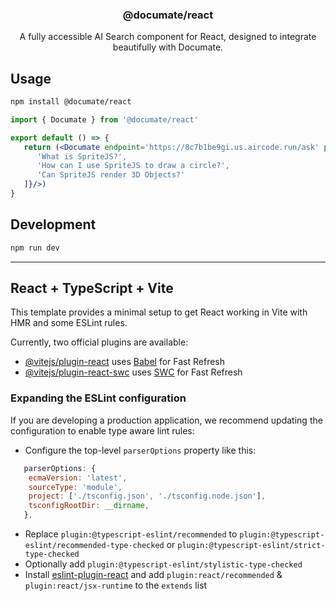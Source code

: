 <h3 align="center">
  @documate/react
</h3>

<p align="center">
  A fully accessible AI Search component for React, designed to integrate
  beautifully with Documate.
</p>

## Usage

```sh
npm install @documate/react
```

```jsx
import { Documate } from '@documate/react'

export default () => {
   return (<Documate endpoint='https://8c7b1be9gi.us.aircode.run/ask' predefinedQuestions={[
      'What is SpriteJS?',
      'How can I use SpriteJS to draw a circle?',
      'Can SpriteJS render 3D Objects?'
   ]}/>)
}
```

## Development

```bash
npm run dev
```

---

## React + TypeScript + Vite

This template provides a minimal setup to get React working in Vite with HMR and some ESLint rules.

Currently, two official plugins are available:

- [@vitejs/plugin-react](https://github.com/vitejs/vite-plugin-react/blob/main/packages/plugin-react/README.md) uses [Babel](https://babeljs.io/) for Fast Refresh
- [@vitejs/plugin-react-swc](https://github.com/vitejs/vite-plugin-react-swc) uses [SWC](https://swc.rs/) for Fast Refresh

### Expanding the ESLint configuration

If you are developing a production application, we recommend updating the configuration to enable type aware lint rules:

- Configure the top-level `parserOptions` property like this:

```js
   parserOptions: {
    ecmaVersion: 'latest',
    sourceType: 'module',
    project: ['./tsconfig.json', './tsconfig.node.json'],
    tsconfigRootDir: __dirname,
   },
```

- Replace `plugin:@typescript-eslint/recommended` to `plugin:@typescript-eslint/recommended-type-checked` or `plugin:@typescript-eslint/strict-type-checked`
- Optionally add `plugin:@typescript-eslint/stylistic-type-checked`
- Install [eslint-plugin-react](https://github.com/jsx-eslint/eslint-plugin-react) and add `plugin:react/recommended` & `plugin:react/jsx-runtime` to the `extends` list
